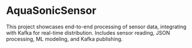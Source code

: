 # AquaSonicSensor
This project showcases end-to-end processing of sensor data, integrating with Kafka for real-time distribution. Includes sensor reading, JSON processing, ML modeling, and Kafka publishing. 
